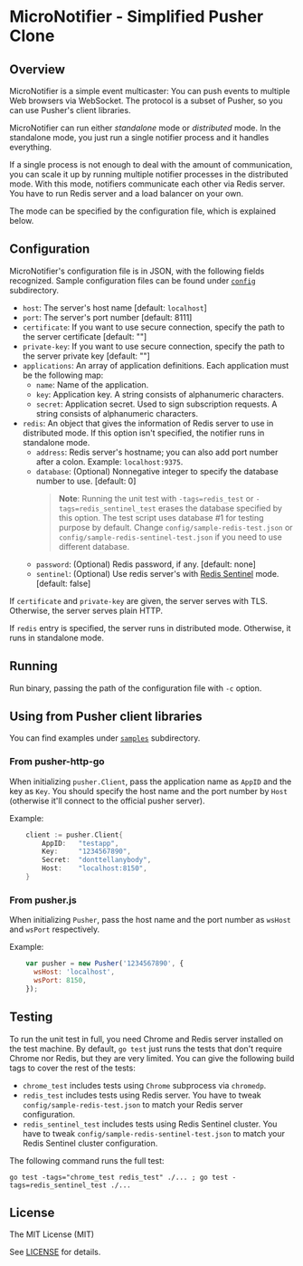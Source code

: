 # MicroNotifier - Simplified Pusher Clone

## Overview

MicroNotifier is a simple event multicaster:
You can push events to multiple Web browsers via WebSocket.
The protocol is a subset of Pusher, so you can use Pusher's client libraries.

MicroNotifier can run either *standalone* mode or *distributed* mode.
In the standalone mode, you just run a single notifier process
and it handles everything.

If a single process is not enough to deal with the amount of communication,
you can scale it up by running multiple notifier processes in the distributed mode.
With this mode, notifiers communicate each other via Redis server.
You have to run Redis server and a load balancer on your own.

The mode can be specified by the configuration file, which is explained below.


## Configuration

MicroNotifier's configuration file is in JSON, with the following fields recognized.
Sample configuration files can be found under [`config`](config) subdirectory.

- `host`: The server's host name [default: `localhost`]
- `port`: The server's port number [default: 8111]
- `certificate`: If you want to use secure connection, specify the path to the server certificate [default: ""]
- `private-key`: If you want to use secure connection, specify the path to the server private key [default: ""]
- `applications`: An array of application definitions. Each application must be the following map:
  - `name`: Name of the application.
  - `key`: Application key. A string consists of alphanumeric characters.
  - `secret`: Application secret. Used to sign subscription requests. A string consists of alphanumeric characters.
- `redis`: An object that gives the information of Redis server to use in distributed mode.
  If this option isn't specified, the notifier runs in standalone mode.
  - `address`: Redis server's hostname; you can also add port number after a colon. Example: `localhost:9375`.
  - `database`: (Optional) Nonnegative integer to specify the database number to use. [default: 0]
    > **Note**: Running the unit test with `-tags=redis_test` or `-tags=redis_sentinel_test` erases the database specified by this option.
    The test script uses database #1 for testing purpose by default.
    Change `config/sample-redis-test.json` or `config/sample-redis-sentinel-test.json` if you need to use different database.
  - `password`: (Optional) Redis password, if any.  [default: none]
  - `sentinel`: (Optional) Use redis server's with [Redis Sentinel](https://redis.io/topics/sentinel) mode. [default: false]

If `certificate` and `private-key` are given, the server serves with TLS.
Otherwise, the server serves plain HTTP.

If `redis` entry is specified, the server runs in distributed mode.
Otherwise, it runs in standalone mode.


## Running

Run binary, passing the path of the configuration file with `-c` option.


## Using from Pusher client libraries

You can find examples under [`samples`](samples) subdirectory.

### From pusher-http-go

When initializing `pusher.Client`, pass the application name as `AppID` and the key as `Key`.
You should specify the host name and the port number by `Host` (otherwise it'll connect to the official pusher server).

Example:

```go
	client := pusher.Client{
		AppID:   "testapp",
		Key:     "1234567890",
		Secret:  "donttellanybody",
		Host:    "localhost:8150",
	}
```

### From pusher.js

When initializing `Pusher`, pass the host name and the port number as `wsHost` and `wsPort` respectively.

Example:

```js
    var pusher = new Pusher('1234567890', {
      wsHost: 'localhost',
      wsPort: 8150,
    });
```


## Testing

To run the unit test in full, you need Chrome and Redis server installed on the test machine.
By default, `go test` just runs the tests that don't require Chrome nor Redis, but they are very limited.
You can give the following build tags to cover the rest of the tests:

- `chrome_test` includes tests using `Chrome` subprocess via `chromedp`.
- `redis_test` includes tests using Redis server. You have to tweak `config/sample-redis-test.json`
   to match your Redis server configuration.
- `redis_sentinel_test` includes tests using Redis Sentinel cluster. You have to tweak `config/sample-redis-sentinel-test.json`
   to match your Redis Sentinel cluster configuration.

The following command runs the full test:

```text
go test -tags="chrome_test redis_test" ./... ; go test -tags=redis_sentinel_test ./...
```


## License

The MIT License (MIT)

See [LICENSE](LICENSE) for details.
